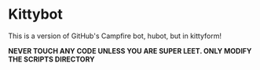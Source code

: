# Kittybot

This is a version of GitHub's Campfire bot, hubot, but in kittyform!

**NEVER TOUCH ANY CODE UNLESS YOU ARE SUPER LEET. ONLY MODIFY THE
SCRIPTS DIRECTORY**
